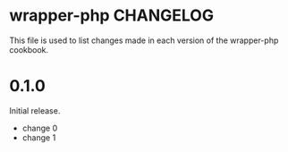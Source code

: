# wrapper-php CHANGELOG

This file is used to list changes made in each version of the wrapper-php cookbook.

# 0.1.0

Initial release.

- change 0
- change 1

